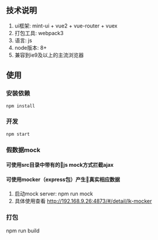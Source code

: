 ## 技术说明
1. ui框架: mint-ui + vue2 + vue-router + vuex
2. 打包工具: webpack3
3. 语言: js
4. node版本: 8+
5. 兼容到ie9及以上的主流浏览器

## 使用
### 安装依赖
    npm install
### 开发
    npm start

### 假数据mock
#### 可使用src目录中带有的js mock方式拦截ajax
#### 可使用mocker（express包）产生真实相应数据
1. 启动mock server: npm run mock
1. 具体使用查看 http://192.168.9.26:4873/#/detail/lk-mocker
### 打包
  npm run build